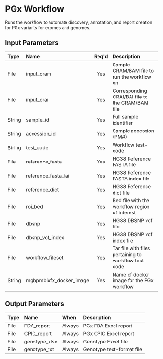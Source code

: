 # PGx Workflow
Runs the workflow to automate discovery, annotation, and report creation for PGx variants for exomes and genomes.

## Input Parameters
| Type | Name | Req'd | Description | 
| :--- | :--- | :---: | :--- |
| File | input_cram | Yes | Sample CRAM/BAM file to run the workflow on |
| File | input_crai | Yes | Corresponding CRAI/BAI file to the CRAM/BAM file |
| String | sample_id | Yes | Full sample identifier |
| String | accession_id | Yes | Sample accession (PM#) |
| String | test_code | Yes | Workflow test-code |
| File | reference_fasta | Yes | HG38 Reference FASTA file |
| File | reference_fasta_fai | Yes | HG38 Reference FASTA index file |
| File | reference_dict | Yes | HG38 Reference dict file |
| File | roi_bed | Yes | Bed file with the workflow region of interest |
| File | dbsnp | Yes | HG38 DBSNP vcf file |
| File | dbsnp_vcf_index | Yes | HG38 DBSNP vcf index file |
| File | workflow_fileset | Yes | Tar file with files pertaining to workflow test-code |
| String | mgbpmbiofx_docker_image | Yes | Name of docker image for the PGx workflow |

## Output Parameters
| Type | Name | When | Description |
| :--- | :--- | :--- | :--- |
| File | FDA_report | Always | PGx FDA Excel report |
| File | CPIC_report | Always | PGx CPIC Excel report |
| File | genotype_xlsx | Always | Genotype Excel file |
| File | genotype_txt | Always | Genotype text-format file |